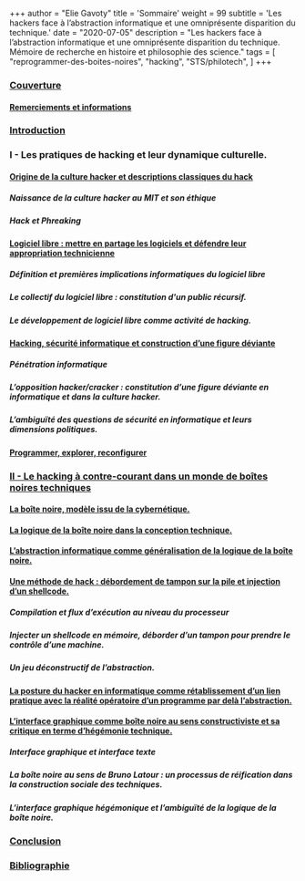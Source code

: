 +++
author = "Elie Gavoty"
title = 'Sommaire'
weight = 99
subtitle =   'Les hackers face à l’abstraction informatique et une omniprésente disparition du technique.'
date = "2020-07-05"
description = "Les hackers face à l’abstraction informatique et une omniprésente disparition du technique. Mémoire de recherche en histoire et philosophie des science."
tags = [
	"reprogrammer-des-boites-noires",
  "hacking",
  "STS/philotech",
]
+++

### [Couverture](../00-couverture)
#### [Remerciements et informations](../02-remerciements-et-informations)

### [Introduction](../03-introduction)

### I - Les pratiques de hacking et leur dynamique culturelle.

#### [Origine de la culture hacker et descriptions classiques du hack](../04-origine-de-la-culture-hacker-et-descriptions-classiques-du-hack/)
##### Naissance de la culture hacker au MIT et son éthique
##### Hack et Phreaking

#### [Logiciel libre : mettre en partage les logiciels et défendre leur appropriation technicienne](../05-logiciel-libre-mettre-en-partage-les-logiciels-et-défendre-leur-appropriation-technicienne/)
##### Définition et premières implications informatiques du logiciel libre
##### Le collectif du logiciel libre : constitution d'un public récursif.
##### Le développement de logiciel libre comme activité de hacking.

#### [Hacking, sécurité informatique et construction d’une figure déviante](../06-hacking-sécurité-informatique-et-construction-dune-figure-déviante/)
##### Pénétration informatique
##### L’opposition hacker/cracker : constitution d’une figure déviante en informatique et dans la culture hacker.
##### L’ambiguïté des questions de sécurité en informatique et leurs dimensions politiques.

#### [Programmer, explorer, reconfigurer](../07-programmer-explorer-reconfigurer/)

### [II - Le hacking à contre-courant dans un monde de boîtes noires techniques](../08-ii-le-hacking-à-contre-courant-dans-un-monde-de-boîtes-noires-techniques/)

#### [La boîte noire, modèle issu de la cybernétique.](../09-la-boîte-noire-modèle-issu-de-la-cybernétique/)

#### [La logique de la boîte noire dans la conception technique.](../10-la-logique-de-la-boîte-noire-dans-la-conception-technique/)

#### [L’abstraction informatique comme généralisation de la logique de la boîte noire.](../11-labstraction-informatique-comme-généralisation-de-la-logique-de-la-boîte-noire/)

#### [Une méthode de hack : débordement de tampon sur la pile et injection d’un shellcode.](../12-une-méthode-de-hack-débordement-de-tampon-sur-la-pile-et-injection-dun-shellcode/)
##### Compilation et flux d’exécution au niveau du processeur
##### Injecter un shellcode en mémoire, déborder d’un tampon pour prendre le contrôle d’une machine.
##### Un jeu déconstructif de l’abstraction.

#### [La posture du hacker en informatique comme rétablissement d’un lien pratique avec la réalité opératoire d’un programme par delà l’abstraction.](../13-la-posture-du-hacker-en-informatique-comme-rétablissement-dun-lien-pratique-avec-la-réalité-opératoire-dun-programme-par-delà-labstraction/)

#### [L’interface graphique comme boîte noire au sens constructiviste et sa critique en terme d’hégémonie technique.](../14-linterface-graphique-comme-boîte-noire-au-sens-constructiviste-et-sa-critique-en-terme-dhégémonie-technique/)
##### Interface graphique et interface texte
##### La boîte noire au sens de Bruno Latour : un processus de réification dans la construction sociale des techniques.
##### L’interface graphique hégémonique et l’ambiguïté de la logique de la boîte noire.

### [Conclusion](../15-conclusion/)

### [Bibliographie](../16-bibliographie/)